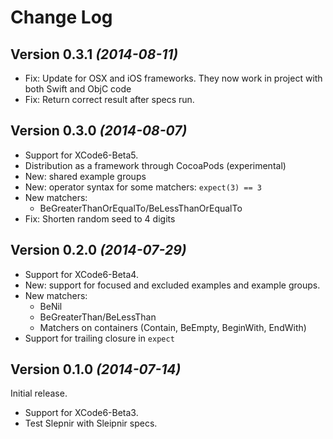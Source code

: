 Change Log
==========

Version 0.3.1 *(2014-08-11)*
----------------------------

* Fix: Update for OSX and iOS frameworks. They now work in project with both Swift and ObjC code
* Fix: Return correct result after specs run.

Version 0.3.0 *(2014-08-07)*
----------------------------

* Support for XCode6-Beta5.
* Distribution as a framework through CocoaPods (experimental)
* New: shared example groups
* New: operator syntax for some matchers: `expect(3) == 3`
* New matchers:
  * BeGreaterThanOrEqualTo/BeLessThanOrEqualTo
* Fix: Shorten random seed to 4 digits

Version 0.2.0 *(2014-07-29)*
----------------------------

* Support for XCode6-Beta4.
* New: support for focused and excluded examples and example groups.
* New matchers:
  * BeNil
  * BeGreaterThan/BeLessThan
  * Matchers on containers (Contain, BeEmpty, BeginWith, EndWith)
* Support for trailing closure in `expect`

Version 0.1.0 *(2014-07-14)*
----------------------------

Initial release.
* Support for XCode6-Beta3.
* Test Slepnir with Sleipnir specs.
